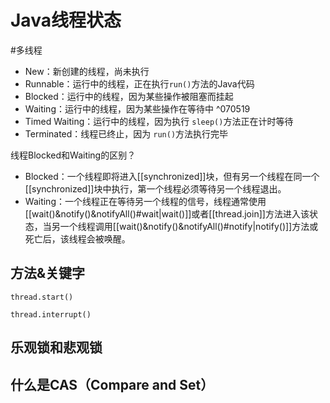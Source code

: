 # Java线程状态

#多线程

- New：新创建的线程，尚未执行
- Runnable：运行中的线程，正在执行`run()`方法的Java代码
- Blocked：运行中的线程，因为某些操作被阻塞而挂起
- Waiting：运行中的线程，因为某些操作在等待中 ^070519
- Timed Waiting：运行中的线程，因为执行  `sleep()`方法正在计时等待
- Terminated：线程已终止，因为 `run()`方法执行完毕

线程Blocked和Waiting的区别？

- Blocked：一个线程即将进入[[synchronized]]块，但有另一个线程在同一个[[synchronized]]块中执行，第一个线程必须等待另一个线程退出。
- Waiting：一个线程正在等待另一个线程的信号，线程通常使用[[wait()&notify()&notifyAll()#wait|wait()]]或者[[thread.join]]方法进入该状态，当另一个线程调用[[wait()&notify()&notifyAll()#notify|notify()]]方法或死亡后，该线程会被唤醒。


## 方法&关键字

`thread.start()`

`thread.interrupt()`

## 乐观锁和悲观锁

## 什么是CAS（Compare and Set）

